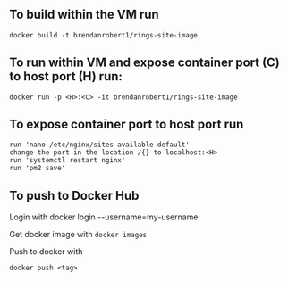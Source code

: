 
## To build within the VM run 
    docker build -t brendanrobert1/rings-site-image

## To run within VM and expose container port (C) to host port (H) run:  
    docker run -p <H>:<C> -it brendanrobert1/rings-site-image
## To expose container port to host port run
    run 'nano /etc/nginx/sites-available-default'
    change the port in the location /{} to localhost:<H>
    run 'systemctl restart nginx'
    run 'pm2 save'

## To push to Docker Hub

Login with docker login --username=my-username

Get docker image with `docker images`

Push to docker with 
    
    docker push <tag>